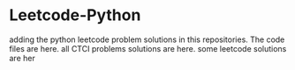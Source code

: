 # Leetcode-Python
adding the python leetcode problem solutions in this repositories. 
The code files are here.
all CTCI problems solutions are here.
some leetcode solutions are her























































































































































































































































































































































































































































































































































































